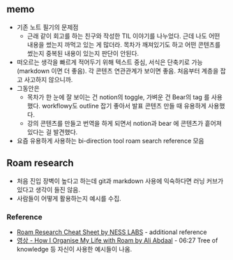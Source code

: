 ## memo
- 기존 노트 필기의 문제점 
  - 근래 같이 회고를 하는 친구와 작성한 TIL 이야기를 나누었다. 근데 나도 어떤 내용을 썼는지 까먹고 있는 게 많더라. 목차가 깨져있기도 하고 어떤 콘텐츠를 썼는지 중복된 내용이 있는지 판단이 안된다. 
- 떠오르는 생각을 빠르게 적어두기 위해 텍스트 중심, 서식은 단축키로 가능(markdown 이면 더 좋음). 각 콘텐츠 연관관계가 보이면 좋음. 처음부터 계층을 잡고 사고하지 않으니까. 
- 그동안은
  - 목차가 한 눈에 잘 보이는 건 notion의 toggle, 가벼운 건 Bear의 tag 를 사용했다. workflowy도 outline 잡기 좋아서 발표 콘텐츠 만들 때 유용하게 사용했다. 
  - 강의 콘텐츠를 만들고 번역을 하게 되면서 notion과 bear 에 콘텐츠가 흩어져있다는 걸 발견했다.  
- 요즘 유용하게 사용하는 bi-direction tool roam search reference 모음

## Roam research 
-  처음 진입 장벽이 높다고 하는데 git과 markdown 사용에 익숙하다면 러닝 커브가 있다고 생각이 들진 않음. 
- 사람들이 어떻게 활용하는지 예시를 수집. 

### Reference
- [Roam Research Cheat Sheet by NESS LABS](https://docs.google.com/presentation/d/10jB2QJdCWSmmTEt1EU6BWFPRJs1MfF88pGfj7FBr-Hc/mobilepresent?slide=id.g7818331092_0_6) - additional reference
- [영상 - How I Organise My Life with Roam by Ali Abdaal](https://youtu.be/bpikCLhpIRY) - 06:27 Tree of knowledge 등 자신이 사용한 예시들이 나옴. 
